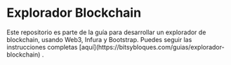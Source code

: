 <h1>Explorador Blockchain</h1>
Este repositorio es parte de la guía para desarrollar un explorador de blockchain, usando Web3, Infura y Bootstrap.
Puedes seguir las instrucciones completas [aquí](https://bitsybloques.com/guias/explorador-blockchain) . 
